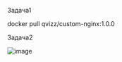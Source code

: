 Задача1


docker pull qvizz/custom-nginx:1.0.0

Задача2

![image](https://github.com/cotangence/homework1/assets/160312212/05e03fb9-a81a-439a-93bf-765ca6d01547)

